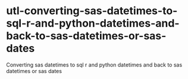 # utl-converting-sas-datetimes-to-sql-r-and-python-datetimes-and-back-to-sas-datetimes-or-sas-dates
Converting sas datetimes to sql r and python datetimes and back to sas datetimes or sas dates
